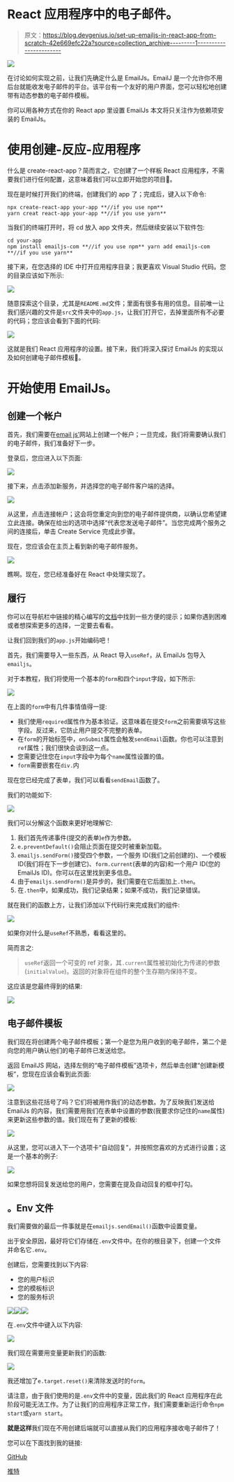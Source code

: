 # React 应用程序中的电子邮件。

> 原文：<https://blog.devgenius.io/set-up-emailjs-in-react-app-from-scratch-42e669efc22a?source=collection_archive---------1----------------------->

![](img/864c4c0805d90956da720c3d0ce6e04f.png)

在讨论如何实现之前，让我们先确定什么是 EmailJs。EmailJ 是一个允许你不用后台就能收发电子邮件的平台。该平台有一个友好的用户界面，您可以轻松地创建带有动态参数的电子邮件模板。

你可以用各种方式在你的 React app 里设置 EmailJs 本文将只关注作为依赖项安装的 EmailJs。

# 使用创建-反应-应用程序

什么是 create-react-app？简而言之，它创建了一个样板 React 应用程序，不需要我们进行任何配置，这意味着我们可以立即开始您的项目🙌。

现在是时候打开我们的终端，创建我们的 app 了；完成后，键入以下命令:

```
npx create-react-app your-app **//if you use npm**
yarn creat react-app your-app **//if you use yarn**
```

当我们的终端打开时，将 cd 放入 app 文件夹，然后继续安装以下软件包:

```
cd your-app
npm install emailjs-com **//if you use npm** yarn add emailjs-com **//if you use yarn**
```

接下来，在您选择的 IDE 中打开应用程序目录；我更喜欢 Visual Studio 代码。您的目录应该如下所示:

![](img/083db0925778363b26cc2269a13fe152.png)

随意探索这个目录，尤其是`README.md`文件；里面有很多有用的信息。目前唯一让我们感兴趣的文件是`src`文件夹中的`app.js`，让我们打开它，去掉里面所有不必要的代码；您应该会看到下面的代码:

![](img/6cbfb08d9ecea7ec89dac60a04032395.png)

这就是我们 React 应用程序的设置。接下来，我们将深入探讨 EmailJs 的实现以及如何创建电子邮件模板🙂。

# 开始使用 EmailJs。

## 创建一个帐户

首先，我们需要在[email js’](https://www.emailjs.com/)网站上创建一个帐户；一旦完成，我们将需要确认我们的电子邮件，我们准备好下一步。

登录后，您应进入以下页面:

![](img/4e5967401e094b49503f9b999e353aba.png)

接下来，点击添加新服务，并选择您的电子邮件客户端的选择。

![](img/8f352c1132b7f09b5db1cdd70edb5a52.png)

从这里，点击连接帐户；这会将您重定向到您的电子邮件提供商，以确认您希望建立此连接。确保在给出的选项中选择“代表您发送电子邮件”。当您完成两个服务之间的连接后，单击 Create Service 完成此步骤。

现在，您应该会在主页上看到新的电子邮件服务。

![](img/5f762edca4554de1c8717ed31aa6e56f.png)

瞧啊。现在，您已经准备好在 React 中处理实现了。

## 履行

你可以在导航栏中链接的精心编写的[文档](https://www.emailjs.com/docs/)中找到一些方便的提示；如果你遇到困难或者想探索更多的选择，一定要去看看。

让我们回到我们的`app.js`开始编码吧！

首先，我们需要导入一些东西，从 React 导入`useRef`，从 EmailJs 包导入`emailjs`。

对于本教程，我们将使用一个基本的`form`和四个`input`字段，如下所示:

![](img/500a98b8c2b366208a3a6b0bd08ec9c4.png)

在上面的`form`中有几件事情值得一提:

*   我们使用`required`属性作为基本验证。这意味着在提交`form`之前需要填写这些字段。反过来，它防止用户提交不完整的表单。
*   在`form`的开始标签中，`onSubmit`属性会触发`sendEmail`函数。你也可以注意到`ref`属性；我们很快会谈到这一点。
*   您需要记住您在`input`字段中为每个`name`属性设置的值。
*   `form`需要嵌套在`div.`内

现在您已经完成了表单，我们可以看看`sendEmail`函数了。

我们的功能如下:

![](img/98ab0bae4f7e55db0a7aaeccfc2bed93.png)

我们可以分解这个函数来更好地理解它:

1.  我们首先传递事件(提交的表单)`e`作为参数。
2.  `e.preventDefault()`会阻止页面在提交时被重新加载。
3.  `emailjs.sendForm()`接受四个参数，一个服务 ID(我们之前创建的)、一个模板 ID(我们将在下一步创建它)、`form.current`(表单的内容)和一个用户 ID(您的 EmailJs ID)。你可以在这里找到更多信息。
4.  由于`emailjs.sendForm()`是异步的，我们需要在它后面加上`.then`。
5.  在`.then`中，如果成功，我们记录结果；如果不成功，我们记录错误。

就在我们的函数上方，让我们添加以下代码行来完成我们的组件:

![](img/e523fee6a4c2bc71901719bed75c9538.png)

如果你对什么是`useRef`不熟悉，看看这里的。

简而言之:

> `useRef`返回一个可变的 ref 对象，其`.current`属性被初始化为传递的参数(`initialValue`)。返回的对象将在组件的整个生存期内保持不变。

这应该是您最终得到的结果:

![](img/59d4013e64cde76e99a4377669acb056.png)

## 电子邮件模板

我们现在将创建两个电子邮件模板；第一个是您为用户收到的电子邮件，第二个是向您的用户确认他们的电子邮件已发送给您。

返回 EmailJS 网站，选择左侧的“电子邮件模板”选项卡，然后单击创建“创建新模板”，您现在应该会看到此页面:

![](img/a514ac91450749bceaad2785b5fa292a.png)

注意到这些花括号了吗？它们将被用作我们的动态参数。为了反映我们发送给 EmailJs 的内容，我们需要用我们在表单中设置的参数(我要求你记住的`name`属性)来更新这些参数的值。我们现在有了更新的模板:

![](img/82d11ca4dcfa961ee7c337e7026d09d1.png)

从这里，您可以进入下一个选项卡“自动回复”，并按照您喜欢的方式进行设置；这是一个基本的例子:

![](img/a3aa955904cfddff2b1514c9e40a54df.png)

如果您想将回复发送给您的用户，您需要在提及自动回复的框中打勾。

## 。Env 文件

我们需要做的最后一件事就是在`emailjs.sendEmail()`函数中设置变量。

出于安全原因，最好将它们存储在`.env`文件中。在你的根目录下，创建一个文件并命名它`.env`。

创建后，您需要找到以下内容:

*   您的用户标识
*   您的模板标识
*   您的服务标识

![](img/14093ef752a44e69af3652b9c921cbe5.png)![](img/e3a2fbbdde21132beef085ce143476fd.png)![](img/4ff870cdaf026ba866912b26230cd325.png)

在`.env`文件中键入以下内容:

![](img/d9292b28e589adfa934ddb71769cd457.png)

我们现在需要用变量更新我们的函数:

![](img/4afa46689dba82731afec88c1f560e19.png)

我还增加了`e.target.reset()`来清除发送时的`form`。

请注意，由于我们使用的是`.env`文件中的变量，因此我们的 React 应用程序在此阶段可能无法工作。为了让我们的应用程序正常工作，我们需要重新运行命令`npm start`或`yarn start`。

**就是这样**我们现在不用创建后端就可以直接从我们的应用程序接收电子邮件了！

您可以在下面找到我的链接:

[GitHub](https://github.com/gdelsaux)

[推特](https://twitter.com/delsaux_g)